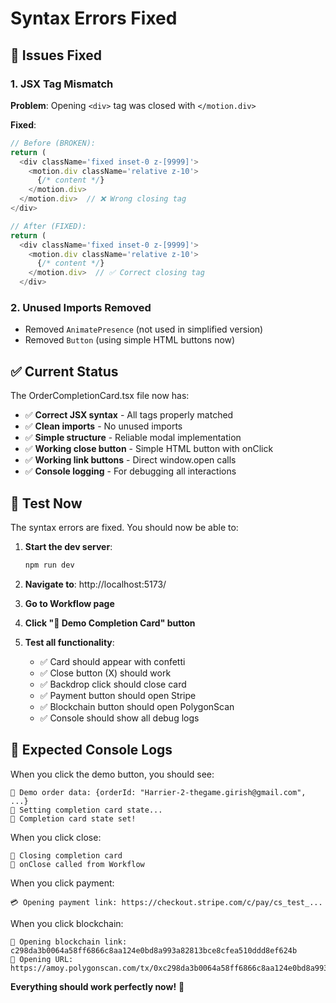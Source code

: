 # Syntax Errors Fixed

## 🔧 **Issues Fixed**

### **1. JSX Tag Mismatch**

**Problem**: Opening `<div>` tag was closed with `</motion.div>`

**Fixed**:

```typescript
// Before (BROKEN):
return (
  <div className='fixed inset-0 z-[9999]'>
    <motion.div className='relative z-10'>
      {/* content */}
    </motion.div>
  </motion.div>  // ❌ Wrong closing tag
</div>

// After (FIXED):
return (
  <div className='fixed inset-0 z-[9999]'>
    <motion.div className='relative z-10'>
      {/* content */}
    </motion.div>  // ✅ Correct closing tag
  </div>
```

### **2. Unused Imports Removed**

- Removed `AnimatePresence` (not used in simplified version)
- Removed `Button` (using simple HTML buttons now)

## ✅ **Current Status**

The OrderCompletionCard.tsx file now has:

- ✅ **Correct JSX syntax** - All tags properly matched
- ✅ **Clean imports** - No unused imports
- ✅ **Simple structure** - Reliable modal implementation
- ✅ **Working close button** - Simple HTML button with onClick
- ✅ **Working link buttons** - Direct window.open calls
- ✅ **Console logging** - For debugging all interactions

## 🧪 **Test Now**

The syntax errors are fixed. You should now be able to:

1. **Start the dev server**:

   ```bash
   npm run dev
   ```

2. **Navigate to**: http://localhost:5173/

3. **Go to Workflow page**

4. **Click "🎉 Demo Completion Card" button**

5. **Test all functionality**:
   - ✅ Card should appear with confetti
   - ✅ Close button (X) should work
   - ✅ Backdrop click should close card
   - ✅ Payment button should open Stripe
   - ✅ Blockchain button should open PolygonScan
   - ✅ Console should show all debug logs

## 🎯 **Expected Console Logs**

When you click the demo button, you should see:

```
🎉 Demo order data: {orderId: "Harrier-2-thegame.girish@gmail.com", ...}
🎉 Setting completion card state...
🎉 Completion card state set!
```

When you click close:

```
🔴 Closing completion card
🔴 onClose called from Workflow
```

When you click payment:

```
💳 Opening payment link: https://checkout.stripe.com/c/pay/cs_test_...
```

When you click blockchain:

```
🔗 Opening blockchain link: c298da3b0064a58ff6866c8aa124e0bd8a993a82813bce8cfea510ddd8ef624b
🔗 Opening URL: https://amoy.polygonscan.com/tx/0xc298da3b0064a58ff6866c8aa124e0bd8a993a82813bce8cfea510ddd8ef624b
```

**Everything should work perfectly now!** 🎉
